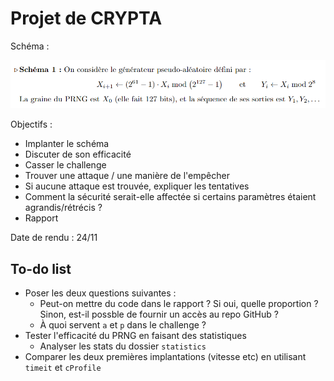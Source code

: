 # Projet de CRYPTA

Schéma :

![imagesujet](media/sujet.png)

Objectifs :
+ Implanter le schéma
+ Discuter de son efficacité
+ Casser le challenge
+ Trouver une attaque / une manière de l'empêcher
+ Si aucune attaque est trouvée, expliquer les tentatives
+ Comment la sécurité serait-elle affectée si certains paramètres étaient agrandis/rétrécis ?
+ Rapport

Date de rendu : 24/11

## To-do list

+ Poser les deux questions suivantes :
  + Peut-on mettre du code dans le rapport ? Si oui, quelle proportion ? Sinon, est-il possble de fournir un accès au repo GitHub ?
  + À quoi servent `a` et `p` dans le challenge ?
+ Tester l'efficacité du PRNG en faisant des statistiques
  + Analyser les stats du dossier `statistics`
+ Comparer les deux premières implantations (vitesse etc) en utilisant `timeit` et `cProfile`